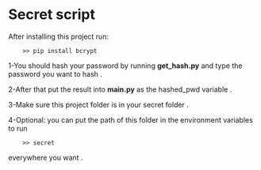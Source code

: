 <h1>Secret script</h1>
<p>After installing this project run:  </p>

```
    >> pip install bcrypt
```
1-You should hash your password by running <strong>get_hash.py</strong> and type the password you want to hash .

2-After that put the result into <strong>main.py</strong> as the hashed_pwd variable .

3-Make sure this project folder is in your secret folder .

4-Optional: you can put the path of this folder in the environment variables to run 
```
    >> secret
```
everywhere you want .